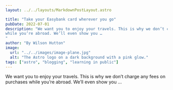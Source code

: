 ```yaml
---
layout: ../../layouts/MarkdownPostLayout.astro

title: "Take your Easybank card wherever you go"
pubDate: 2022-07-01
description: "We want you to enjoy your travels. This is why we don’t charge any fees on purchases
while you’re abroad. We’ll even show you …
"
author: "By Wilson Hutton"
image:
  url: "../../images/image-plane.jpg"
  alt: "The Astro logo on a dark background with a pink glow."
tags: ["astro", "blogging", "learning in public"]
---
```


We want you to enjoy your travels. This is why we don’t charge any fees on purchases
while you’re abroad. We’ll even show you …
